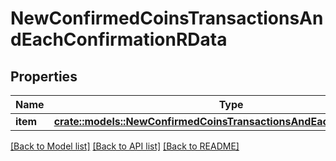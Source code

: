 # NewConfirmedCoinsTransactionsAndEachConfirmationRData

## Properties

Name | Type | Description | Notes
------------ | ------------- | ------------- | -------------
**item** | [**crate::models::NewConfirmedCoinsTransactionsAndEachConfirmationRi**](NewConfirmedCoinsTransactionsAndEachConfirmationRI.md) |  | 

[[Back to Model list]](../README.md#documentation-for-models) [[Back to API list]](../README.md#documentation-for-api-endpoints) [[Back to README]](../README.md)


